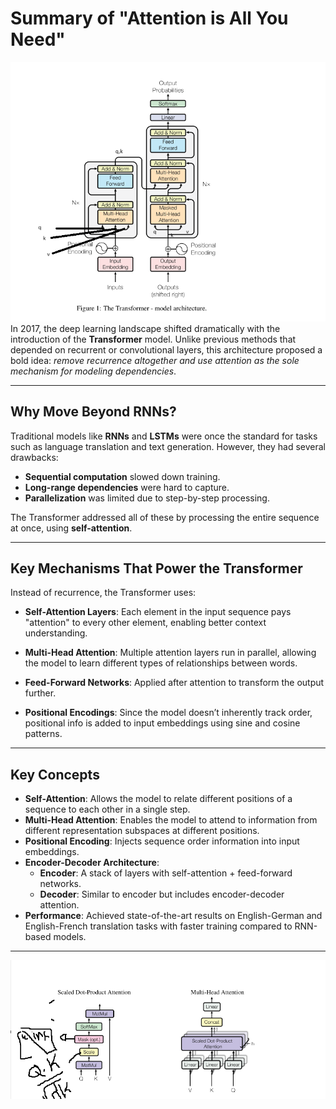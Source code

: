 #  Summary of "Attention is All You Need"
![](img/sat1.png)
In 2017, the deep learning landscape shifted dramatically with the introduction of the **Transformer** model. Unlike previous methods that depended on recurrent or convolutional layers, this architecture proposed a bold idea: _remove recurrence altogether and use attention as the sole mechanism for modeling dependencies_.

---

## Why Move Beyond RNNs?

Traditional models like **RNNs** and **LSTMs** were once the standard for tasks such as language translation and text generation. However, they had several drawbacks:
- **Sequential computation** slowed down training.
- **Long-range dependencies** were hard to capture.
- **Parallelization** was limited due to step-by-step processing.

The Transformer addressed all of these by processing the entire sequence at once, using **self-attention**.

---

## Key Mechanisms That Power the Transformer

Instead of recurrence, the Transformer uses:

- **Self-Attention Layers**: Each element in the input sequence pays "attention" to every other element, enabling better context understanding.
  
- **Multi-Head Attention**: Multiple attention layers run in parallel, allowing the model to learn different types of relationships between words.
  
- **Feed-Forward Networks**: Applied after attention to transform the output further.

- **Positional Encodings**: Since the model doesn’t inherently track order, positional info is added to input embeddings using sine and cosine patterns.

---
##  Key Concepts

- **Self-Attention**: Allows the model to relate different positions of a sequence to each other in a single step.
- **Multi-Head Attention**: Enables the model to attend to information from different representation subspaces at different positions.
- **Positional Encoding**: Injects sequence order information into input embeddings.
- **Encoder-Decoder Architecture**:
  - **Encoder**: A stack of layers with self-attention + feed-forward networks.
  - **Decoder**: Similar to encoder but includes encoder-decoder attention.
- **Performance**: Achieved state-of-the-art results on English-German and English-French translation tasks with faster training compared to RNN-based models.

---

![](img/sat2.png)
